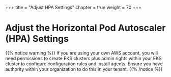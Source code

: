 +++
title = "Adjust HPA Settings"
chapter = true
weight = 70
+++

# Adjust the Horizontal Pod Autoscaler (HPA) Settings

[//]: # (content to come)


{{% notice warning %}}
If you are using your own AWS account, you will need permissions to create EKS clusters plus admin rights within your EKS cluster to configure configuration rules and install agents. Ensure you have authority within your organization to do this in your tenant. 
{{% /notice %}}

